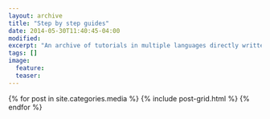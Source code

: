 ```yaml
---
layout: archive
title: "Step by step guides"
date: 2014-05-30T11:40:45-04:00
modified:
excerpt: "An archive of tutorials in multiple languages directly written by community users."
tags: []
image:
  feature:
  teaser:
---
```


<div class="tiles">
{% for post in site.categories.media %}
  {% include post-grid.html %}
{% endfor %}
</div><!-- /.tiles -->